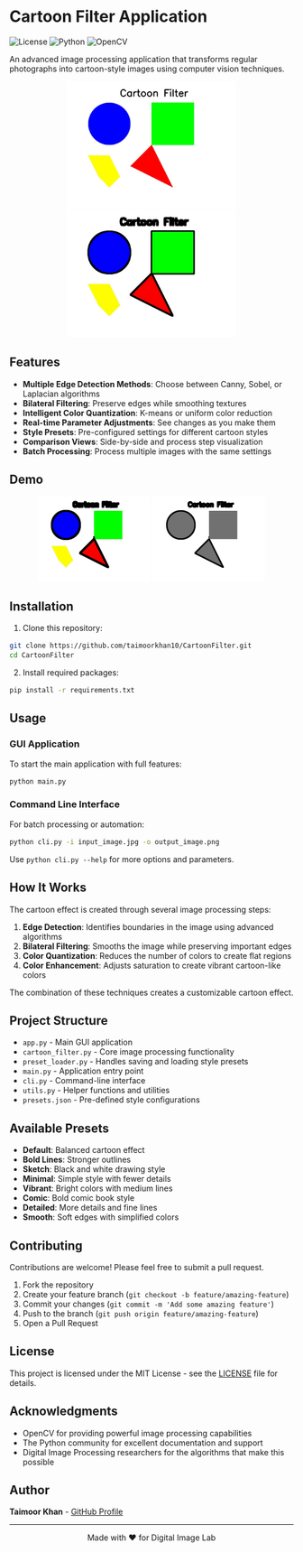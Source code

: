 # Cartoon Filter Application

![License](https://img.shields.io/badge/license-MIT-blue.svg) 
![Python](https://img.shields.io/badge/python-3.7+-brightgreen.svg)
![OpenCV](https://img.shields.io/badge/OpenCV-4.8.0-orange.svg)

An advanced image processing application that transforms regular photographs into cartoon-style images using computer vision techniques.

<p align="center">
  <img src="CartoonFilter/images/shapes.jpg" width="300" alt="Original Image">
  <img src="CartoonFilter/images/shapes_cartoon.jpg" width="300" alt="Cartoon Result">
</p>

## Features

- **Multiple Edge Detection Methods**: Choose between Canny, Sobel, or Laplacian algorithms
- **Bilateral Filtering**: Preserve edges while smoothing textures
- **Intelligent Color Quantization**: K-means or uniform color reduction
- **Real-time Parameter Adjustments**: See changes as you make them
- **Style Presets**: Pre-configured settings for different cartoon styles
- **Comparison Views**: Side-by-side and process step visualization
- **Batch Processing**: Process multiple images with the same settings

## Demo

<p align="center">
  <img src="CartoonFilter/images/shapes_comic.jpg" width="200" alt="Comic Style">
  <img src="CartoonFilter/images/shapes_sketch.jpg" width="200" alt="Sketch Style">
</p>

## Installation

1. Clone this repository:
```bash
git clone https://github.com/taimoorkhan10/CartoonFilter.git
cd CartoonFilter
```

2. Install required packages:
```bash
pip install -r requirements.txt
```

## Usage

### GUI Application

To start the main application with full features:

```bash
python main.py
```

### Command Line Interface

For batch processing or automation:

```bash
python cli.py -i input_image.jpg -o output_image.png
```

Use `python cli.py --help` for more options and parameters.

## How It Works

The cartoon effect is created through several image processing steps:

1. **Edge Detection**: Identifies boundaries in the image using advanced algorithms
2. **Bilateral Filtering**: Smooths the image while preserving important edges
3. **Color Quantization**: Reduces the number of colors to create flat regions
4. **Color Enhancement**: Adjusts saturation to create vibrant cartoon-like colors

The combination of these techniques creates a customizable cartoon effect.

## Project Structure

- `app.py` - Main GUI application
- `cartoon_filter.py` - Core image processing functionality
- `preset_loader.py` - Handles saving and loading style presets
- `main.py` - Application entry point
- `cli.py` - Command-line interface
- `utils.py` - Helper functions and utilities
- `presets.json` - Pre-defined style configurations

## Available Presets

- **Default**: Balanced cartoon effect
- **Bold Lines**: Stronger outlines
- **Sketch**: Black and white drawing style
- **Minimal**: Simple style with fewer details
- **Vibrant**: Bright colors with medium lines
- **Comic**: Bold comic book style
- **Detailed**: More details and fine lines
- **Smooth**: Soft edges with simplified colors

## Contributing

Contributions are welcome! Please feel free to submit a pull request.

1. Fork the repository
2. Create your feature branch (`git checkout -b feature/amazing-feature`)
3. Commit your changes (`git commit -m 'Add some amazing feature'`)
4. Push to the branch (`git push origin feature/amazing-feature`)
5. Open a Pull Request

## License

This project is licensed under the MIT License - see the [LICENSE](LICENSE) file for details.

## Acknowledgments

- OpenCV for providing powerful image processing capabilities
- The Python community for excellent documentation and support
- Digital Image Processing researchers for the algorithms that make this possible

## Author

**Taimoor Khan** - [GitHub Profile](https://github.com/taimoorkhan10)

---

<p align="center">
Made with ❤️ for Digital Image Lab
</p> 
